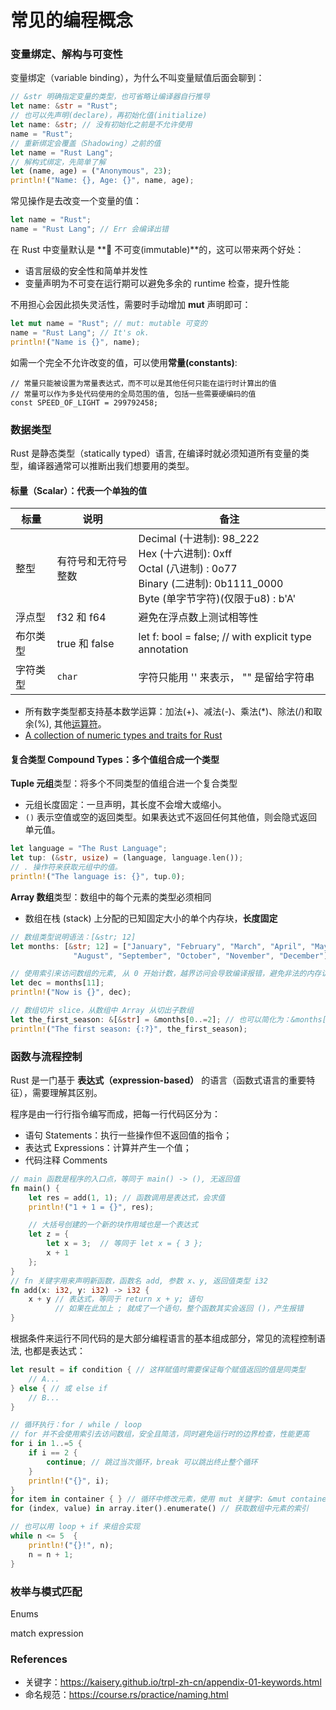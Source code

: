 # 常见的编程概念

### 变量绑定、解构与可变性

变量绑定（variable binding），为什么不叫变量赋值后面会聊到：
```rust
// &str 明确指定变量的类型，也可省略让编译器自行推导
let name: &str = "Rust"; 
// 也可以先声明(declare)，再初始化值(initialize)
let name: &str; // 没有初始化之前是不允许使用
name = "Rust";
// 重新绑定会覆盖（Shadowing）之前的值
let name = "Rust Lang";
// 解构式绑定，先简单了解
let (name, age) = ("Anonymous", 23);
println!("Name: {}, Age: {}", name, age);
```

常见操作是去改变一个变量的值：
```rust
let name = "Rust";
name = "Rust Lang"; // Err 会编译出错
```
在 Rust 中变量默认是 **🙅 不可变(immutable)**的，这可以带来两个好处：
- 语言层级的安全性和简单并发性
- 变量声明为不可变在运行期可以避免多余的 runtime 检查，提升性能

不用担心会因此损失灵活性，需要时手动增加 **mut** 声明即可：
```rust
let mut name = "Rust"; // mut: mutable 可变的
name = "Rust Lang"; // It's ok.
println!("Name is {}", name);
```

如需一个完全不允许改变的值，可以使用**常量(constants)**:
```
// 常量只能被设置为常量表达式，而不可以是其他任何只能在运行时计算出的值
// 常量可以作为多处代码使用的全局范围的值, 包括一些需要硬编码的值
const SPEED_OF_LIGHT = 299792458;
```

### 数据类型

Rust 是静态类型（statically typed）语言, 在编译时就必须知道所有变量的类型，编译器通常可以推断出我们想要用的类型。

#### 标量（Scalar）：代表一个单独的值

| 标量   | 说明   | 备注   |
|---------|---------|----------|
| 整型   | 有符号和无符号整数    | Decimal (十进制): 98_222 <br />Hex (十六进制): 0xff<br />Octal (八进制) : 0o77<br />Binary (二进制): 0b1111_0000<br />Byte (单字节字符)(仅限于u8) : b'A'  |
| 浮点型  | f32 和 f64   |  避免在浮点数上测试相等性   |
| 布尔类型  | true 和 false   |  let f: bool = false; // with explicit type annotation   |
| 字符类型  | `char`   |  字符只能用 '' 来表示， "" 是留给字符串  |

- 所有数字类型都支持基本数学运算：加法(+)、减法(-)、乘法(*)、除法(/)和取余(%), 其他[运算符](https://kaisery.github.io/trpl-zh-cn/appendix-02-operators.html)。
- [A collection of numeric types and traits for Rust](https://crates.io/crates/num)

#### 复合类型 Compound Types：多个值组合成一个类型

**Tuple 元组**类型：将多个不同类型的值组合进一个复合类型
- 元组长度固定：一旦声明，其长度不会增大或缩小。
- `()` 表示空值或空的返回类型。如果表达式不返回任何其他值，则会隐式返回单元值。
```rust
let language = "The Rust Language";
let tup: (&str, usize) = (language, language.len());
// . 操作符来获取元组中的值。
println!("The language is: {}", tup.0);
```

**Array 数组**类型：数组中的每个元素的类型必须相同
- 数组在栈 (stack) 上分配的已知固定大小的单个内存块，**长度固定**
```rust
// 数组类型说明语法：[&str; 12]
let months: [&str; 12] = ["January", "February", "March", "April", "May", "June", "July",
              "August", "September", "October", "November", "December"];

// 使用索引来访问数组的元素, 从 0 开始计数，越界访问会导致编译报错，避免非法的内存访问
let dec = months[11];
println!("Now is {}", dec);

// 数组切片 slice，从数组中 Array 从切出子数组
let the_first_season: &[&str] = &months[0..=2]; // 也可以简化为：&months[..3]
println!("The first season: {:?}", the_first_season);
```

### 函数与流程控制

Rust 是一门基于 **表达式（expression-based）** 的语言（函数式语言的重要特征），需要理解其区别。

程序是由一行行指令编写而成，把每一行代码区分为：
- 语句 Statements：执行一些操作但不返回值的指令；
- 表达式 Expressions：计算并产生一个值；
- 代码注释 Comments

```rust
// main 函数是程序的入口点，等同于 main() -> (), 无返回值
fn main() {
    let res = add(1, 1); // 函数调用是表达式，会求值
    println!("1 + 1 = {}", res); 

    // 大括号创建的一个新的块作用域也是一个表达式
    let z = {
        let x = 3;  // 等同于 let x = { 3 };
        x + 1
    };
}
// fn 关键字用来声明新函数，函数名 add, 参数 x、y, 返回值类型 i32
fn add(x: i32, y: i32) -> i32 {
    x + y // 表达式，等同于 return x + y; 语句
          // 如果在此加上 ; 就成了一个语句，整个函数其实会返回 ()，产生报错
}
```

根据条件来运行不同代码的是大部分编程语言的基本组成部分，常见的流程控制语法, 也都是表达式：

```rust
let result = if condition { // 这样赋值时需要保证每个赋值返回的值是同类型
    // A...
} else { // 或 else if
    // B...
}

// 循环执行：for / while / loop
// for 并不会使用索引去访问数组，安全且简洁，同时避免运行时的边界检查，性能更高
for i in 1..=5 { 
    if i == 2 {
        continue; // 跳过当次循环，break 可以跳出终止整个循环
    }
    println!("{}", i); 
}
for item in container { } // 循环中修改元素，使用 mut 关键字: &mut container
for (index, value) in array.iter().enumerate() // 获取数组中元素的索引

// 也可以用 loop + if 来组合实现
while n <= 5  {
    println!("{}!", n);
    n = n + 1;
}
```

### 枚举与模式匹配

Enums

match expression

### References

- 关键字：https://kaisery.github.io/trpl-zh-cn/appendix-01-keywords.html
- 命名规范：https://course.rs/practice/naming.html